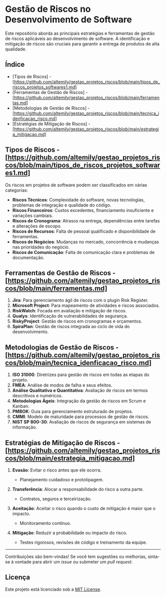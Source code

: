 # Gestão de Riscos no Desenvolvimento de Software

Este repositório aborda as principais estratégias e ferramentas de gestão de riscos aplicáveis ao desenvolvimento de software. A identificação e mitigação de riscos são cruciais para garantir a entrega de produtos de alta qualidade.

## Índice

- [Tipos de Riscos] - [https://github.com/altemily/gestao_projetos_riscos/blob/main/tipos_de_riscos_projetos_softwares1.md]
- [Ferramentas de Gestão de Riscos] - [https://github.com/altemily/gestao_projetos_riscos/blob/main/ferramentas.md]
- [Metodologias de Gestão de Riscos] - [https://github.com/altemily/gestao_projetos_riscos/blob/main/tecnica_idenficacao_risco.md]
- [Estratégias de Mitigação de Riscos] - [https://github.com/altemily/gestao_projetos_riscos/blob/main/estrategia_mitigacao.md]


## Tipos de Riscos - [https://github.com/altemily/gestao_projetos_riscos/blob/main/tipos_de_riscos_projetos_softwares1.md]

Os riscos em projetos de software podem ser classificados em várias categorias:

- **Riscos Técnicos**: Complexidade do software, novas tecnologias, problemas de integração e qualidade do código.
- **Riscos Financeiros**: Custos excedentes, financiamento insuficiente e variações cambiais.
- **Riscos de Cronograma**: Atrasos na entrega, dependências entre tarefas e alterações de escopo.
- **Riscos de Recursos**: Falta de pessoal qualificado e disponibilidade de ferramentas.
- **Riscos de Negócios**: Mudanças no mercado, concorrência e mudanças nas prioridades do negócio.
- **Riscos de Comunicação**: Falta de comunicação clara e problemas de documentação.

## Ferramentas de Gestão de Riscos - [https://github.com/altemily/gestao_projetos_riscos/blob/main/ferramentas.md]
1. **Jira**: Para gerenciamento ágil de riscos com o plugin Risk Register.
2. **Microsoft Project**: Para mapeamento de atividades e riscos associados.
3. **RiskWatch**: Focada em avaliação e mitigação de riscos.
4. **Qualys**: Identificação de vulnerabilidades de segurança.
5. **RiskyProject**: Gestão de riscos em cronogramas e orçamentos.
6. **SpiraPlan**: Gestão de riscos integrada ao ciclo de vida do desenvolvimento.

## Metodologias de Gestão de Riscos - [https://github.com/altemily/gestao_projetos_riscos/blob/main/tecnica_idenficacao_risco.md]
1. **ISO 31000**: Diretrizes para gestão de riscos em todas as etapas do projeto.
2. **FMEA**: Análise de modos de falha e seus efeitos.
3. **Análise Qualitativa e Quantitativa**: Avaliação de riscos em termos descritivos e numéricos.
4. **Metodologias Ágeis**: Integração da gestão de riscos em Scrum e Kanban.
5. **PMBOK**: Guia para gerenciamento estruturado de projetos.
6. **CMMI**: Modelo de maturidade para processos de gestão de riscos.
7. **NIST SP 800-30**: Avaliação de riscos de segurança em sistemas de informação.

## Estratégias de Mitigação de Riscos - [https://github.com/altemily/gestao_projetos_riscos/blob/main/estrategia_mitigacao.md]

1. **Evasão**: Evitar o risco antes que ele ocorra.
   - Planejamento cuidadoso e prototipagem.

2. **Transferência**: Alocar a responsabilidade do risco a outra parte.
   - Contratos, seguros e terceirização.

3. **Aceitação**: Aceitar o risco quando o custo de mitigação é maior que o impacto.
   - Monitoramento contínuo.

4. **Mitigação**: Reduzir a probabilidade ou impacto do risco.
   - Testes rigorosos, revisões de código e treinamento da equipe.


---


Contribuições são bem-vindas! Se você tem sugestões ou melhorias, sinta-se à vontade para abrir um *issue* ou submeter um *pull request*.

## Licença

Este projeto está licenciado sob a [MIT License](LICENSE).


